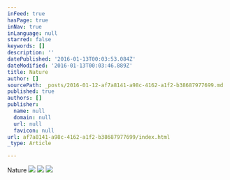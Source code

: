 ```yaml
---
inFeed: true
hasPage: true
inNav: true
inLanguage: null
starred: false
keywords: []
description: ''
datePublished: '2016-01-13T00:03:53.084Z'
dateModified: '2016-01-13T00:03:46.889Z'
title: Nature
author: []
sourcePath: _posts/2016-01-12-af7a8141-a98c-4162-a1f2-b38687977699.md
published: true
authors: []
publisher:
  name: null
  domain: null
  url: null
  favicon: null
url: af7a8141-a98c-4162-a1f2-b38687977699/index.html
_type: Article

---
```

Nature
![](https://the-grid-user-content.s3-us-west-2.amazonaws.com/4d69fe75-e55f-458b-9101-71e242154de0.jpg)
![](https://the-grid-user-content.s3-us-west-2.amazonaws.com/4b72da3e-ca8a-4d16-9d3b-6e6cc70631eb.jpg)
![](https://the-grid-user-content.s3-us-west-2.amazonaws.com/537b01b4-b2ec-42bb-84f6-950a415ec0ea.jpg)